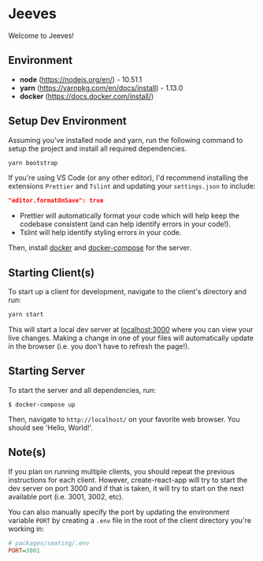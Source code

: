 # Jeeves
Welcome to Jeeves!

## Environment
+ **node** (https://nodejs.org/en/) - 10.51.1
+ **yarn** (https://yarnpkg.com/en/docs/install) - 1.13.0
+ **docker** (https://docs.docker.com/install/)

## Setup Dev Environment
Assuming you've installed node and yarn, run the following command to setup the project and install all required dependencies.

```bash
yarn bootstrap
```

If you're using VS Code (or any other editor), I'd recommend installing the extensions `Prettier` and `Tslint` and updating your `settings.json` to include:
```json
"editor.formatOnSave": true
```
- Prettier will automatically format your code which will help keep the codebase consistent (and can help identify errors in your code!).
- Tslint will help identify styling errors in your code.

Then, install [docker](https://docs.docker.com/toolbox/toolbox_install_windows/)
and [docker-compose](https://docs.docker.com/compose/install/) for the server.

## Starting Client(s)
To start up a client for development, navigate to the client's directory and run:
```bash
yarn start
```

This will start a local dev server at [localhost:3000](http://localhost:3000) where you can view your live changes. Making a change in one of your files will automatically update in the browser (i.e. you don't have to refresh the page!).

## Starting Server
To start the server and all dependencies, run:
```
$ docker-compose up
```

Then, navigate to ``http://localhost/`` on your favorite web browser. You should
see 'Hello, World!'.

## Note(s)
If you plan on running multiple clients, you should repeat the previous instructions for each client. However, create-react-app will try to start the dev server on port 3000 and if that is taken, it will try to start on the next available port (i.e. 3001, 3002, etc).

You can also manually specify the port by updating the environment variable `PORT` by creating a `.env` file in the root of the client directory you're working in:
```ini
# packages/seating/.env
PORT=3001
```
